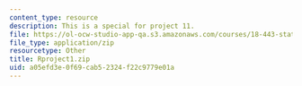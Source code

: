 ```yaml
---
content_type: resource
description: This is a special for project 11.
file: https://ol-ocw-studio-app-qa.s3.amazonaws.com/courses/18-443-statistics-for-applications-spring-2015/a05efd3e0f69cab52324f22c9779e01a_Rproject1.zip
file_type: application/zip
resourcetype: Other
title: Rproject1.zip
uid: a05efd3e-0f69-cab5-2324-f22c9779e01a
---
```

